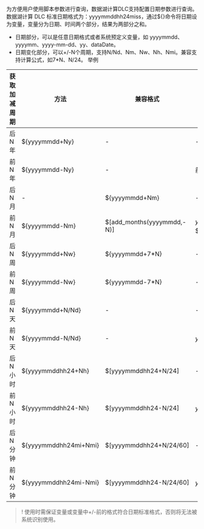 为方便用户使用脚本参数进行查询，数据湖计算DLC支持配置日期参数进行查询。
数据湖计算 DLC 标准日期格式为：yyyymmddhh24miss，通过${}命令将日期设为变量，变量分为日期、时间两个部分，结果为两部分之和。
- 日期部分，可以是任意日期格式或者系统预定义变量，如 yyyymmdd、yyyymm、yyyy-mm-dd、yy、dataDate。
- 日期变化部分，可以+/-N个周期，支持N/Nd、Nm、Nw、Nh、Nmi。兼容支持计算公式，如7*N、N/24。
举例

| 获取加减周期 | 方法 | 兼容格式 |举例| 
|---------|---------|---------|---------|
| 后 N 年	| ${yyyymmdd+Ny}|-| -| 
| 前 N 年	| ${yyyymmdd-Ny}	| -	| 前一年：${yyyymmdd-12m}：20190920| 
| 后 N 月	| -| ${yyyymmdd+Nm}	| -| $[add_months(yyyymmdd,N)]	| -| 
| 前 N 月	| ${yyyymmdd-Nm}	| $[add_months(yyyymmdd,-N)]	| <nobr>${yyyymmdd-1m}：20200820<br>${yyyymm}：202009<br>${dataDate-1m}：20200820| 
| 后 N 周	| ${yyyymmdd+Nw}	| ${yyyymmdd+7*N}	| -| 
| 前 N 周| 	${yyyymmdd-Nw}	| ${yyyymmdd-7*N}	| -| 
| 后 N 天| 	${yyyymmdd+N/Nd}	| 	-| -| 
| 前 N 天	| ${yyyymmdd-N/Nd}		| -| ${yyyymmdd-1}、${dataDate-1}| 
| 后 N 小时	| ${yyyymmddhh24+Nh}	| $[yyyymmddhh24+N/24]	| -| 
| 前 N 小时	| ${yyyymmddhh24-Nh}	| $[yyyymmddhh24-N/24]	| <nobr>${yyyymmddhh24-1h}：2020092014<br>${dataDate-1h}： 2020092014| 
| 后 N 分钟	| ${yyyymmddhh24mi+Nmi}	| $[yyyymmddhh24+N/24/60]	| -| 
| 前 N 分钟	| ${yyyymmddhh24mi-Nmi}	| $[yyyymmddhh24-N/24/60]| 	${yyyymmddhh24mi-10mi}、${dataDate-10mi}| 

>! 使用时需保证变量或变量中+/-前的格式符合日期标准格式，否则将无法被系统识别使用。
